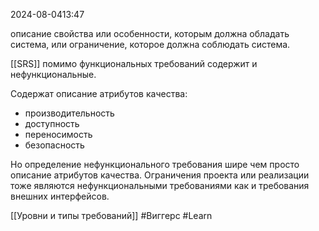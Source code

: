  2024-08-0413:47

описание свойства или особенности, которым должна обладать система, или ограничение, которое должна соблюдать система.

[[SRS]] помимо функциональных требований содержит и нефункциональные. 

Содержат описание атрибутов качества:
- производительность
- доступность
- переносимость
- безопасность

Но определение нефункционального требования шире чем просто описание атрибутов качества.
Ограничения проекта или реализации тоже являются нефункциональными требованиями как и требования внешних интерфейсов.

[[Уровни и типы требований]]
#Виггерс 
#Learn